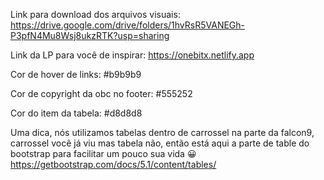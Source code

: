 Link para download dos arquivos visuais: https://drive.google.com/drive/folders/1hvRsR5VANEGh-P3pfN4Mu8Wsj8ukzRTK?usp=sharing

Link da LP para você de inspirar: https://onebitx.netlify.app

Cor de hover de links: #b9b9b9

Cor de copyright da obc no footer: #555252

Cor do item da tabela: #d8d8d8

Uma dica, nós utilizamos tabelas dentro de carrossel na parte da falcon9, carrossel você já viu mas tabela não, então está aqui a parte de table do bootstrap para facilitar um pouco sua vida 😀 https://getbootstrap.com/docs/5.1/content/tables/
